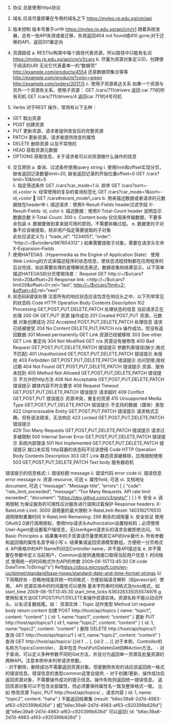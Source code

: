 1.	协议
总是使用https协议

2.	域名
应该尽量部署在专用的域名之下
https://myleo.rp.edu.sg/cm/api 

3.	版本控制
版本号置于url中
https://myleo.rp.edu.sg/api/cm/v1 
随着系统发展，总有一些API失效或者迁移，失效返回404 not found或410 gone;对于迁移的API，返回301重定向

4.	资源路径
a.	RESTful构架中每个路径代表资源，所以路径中只能有名词
https://myleo.rp.edu.sg/api/cm/v1/cars
b.	尽量为资源对象定义ID，创建便于阅读的URI
无论它代表着单一的“数据项”
http://example.com/products/4554
还是数据项集合等等
http://example.com/products?color=green
http://example.com/orders/2017/5
c.	使用子资源表达关系
如果一个资源与另外一个资源有关系，使用子资源：
GET /cars/711/drivers 返回 car 711的所有司机
GET /cars/711/drivers/4 返回car 711的4号司机

5.	Verbs
对于REST 操作，常用有以下五种：
-	GET	取出资源
-	POST	创建资源
-	PUT	更新资源，请求者提供改变后的完整资源 
-	PATCH	更新资源，请求者提供改变的属性
-	DELETE	删除资源
以及不常用的
-	HEAD	获取资源元数据
-	OPTIONS	获取信息，关于请求者可以对资源做什么操作的信息

6.	交互原则
a.	查询、过滤条件使用query string
i.	使用limit和offset实现分页，缺省返回记录数量limit=20, 缺省返回记录的开始位置offset=0
GET /cars?limit=10&limit=5	
ii.	指定筛选条件
GET /cars?car_mode=1
iii.	排序
GET /cars?sort=-id,+color
iv.	经常使用的复杂的查询标签化
GET /cars?car_mode=1&sort=-id,+color
	GET /cars#recent_mode1_cars
b.	用来描述数据或者请求的元数据放在header中
i.	描述请求：使用X-Result-Fields header过滤字段
X-Result-Fields: id, color
ii.	描述数据：使用X-Total-Count header 说明显示数据总数
X-Total-Count: 300
c.	Content body 仅仅用来传输数据，不要多余包装
d.	数据要做到拿来就可用的原则，不需要拆箱过程。
e.	数据里的子对象不应该被提取，除非用户指定需要提取的子对象						
此处应该定义为
{
	“trade_id”: “1234051”,
	“order”: “http://~/$v/orders/987654312”
}
如果需要提取子对象，需要在请求头生命X-Expansion-Fields
7.	使用HATEOAS（Hypermedia as the Engine of Application State）
使用Web Linking的方式来描述程序的状态信息，使状态流程控制都在应用程序的后台完成，如此需要处理的是理解状态表述，数据收集和结果显示。以下简单描述HATEOAS的分页使用场景： 
Request	GET http://~/$v/cars?limit=20&offset=20
Response	
link: <http://~/$v/cars?limit20&offset=0>;rel=”last”, <http://~/$v/cars?limit=2-&offset=40>;rel=”next”
8.	状态码&错误处理
注意所有的响应状态应该包含在响应头之中，以下列举常见的状态码
Code	HTTP Operation	Body Contents	Description
102 Processing	GET,POST,PUT,DELETE,PATCH	处理状态的信息	当前请求正在处理
200 OK	GET,PUT	资源	操作成功
201 Created	POST,PUT	资源，元数据	对象创建成功
202 Accepted	POST,PUT,DELETE,PATCH	处理信息	请求已经被接受
204 No Content	DELETE,PUT,PATCH	n/a	操作成功，但没有返回数据
301 Moved permanently	GET	Link	资源已经被移除
303 See other	GET	Link	重定向
304 Not Modified	GET	n/a	资源没有被修改
400 Bad Request	GET,POST,PUT,DELETE,PATCH	错误提示	参数列表错误(缺少,格式不匹配)
401 Unauthorized	GET,POST,PUT,DELETE,PATCH	错误提示	未授权
403 Forbidden	GET,POST,PUT,DELETE,PATCH	错误提示	访问受限,授权过期
404 Not Found	GET,POST,PUT,DELETE,PATCH	错误提示	资源、服务未找到
405 Method Not Allowed	GET,POST,PUT,DELETE,PATCH	错误提示	不允许的http方法
406 Not Acceptable	GET,POST,PUT,DELETE,PATCH	错误提示	媒体内容不符合要求
408 Request Timeout	GET,POST,PUT,DELETE,PATCH	错误提示	请求超时
409 Conflict	GET,POST,PUT	错误提示	资源冲突，重复的资源
415 Unsupported Media Type	GET,POST,PUT,DELETE,PATCH	错误提示	不支持的数据（媒体）类型
422 Unprocessable Entity	GET,POST,PUT,PATCH	错误提示	请求格式正确，但有语法错误，无法响应
423 Locked	GET,POST,PUT,DELETE,PATCH	错误提示	
429 Too Many Requests	GET,POST,PUT,DELETE,PATCH	错误提示	请求过多被限制
500 Internal Server Error	GET,POST,PUT,DELETE,PATCH	错误提示	系统内部错误
501 Not Implemented	GET,POST,PUT,DELETE,PATCH	错误提示	接口未实现
http容器的状态码不应该使用
Code	HTTP Operation	Body Contents	Description
303	GET	Link	静态资源被移除，应用限制使用
503	GET,POST,PUT,DELETE,PATCH	Text body	服务器宕机

错误提示的信息格式:
i.	错误标题 message
ii.	错误代码 error code
iii.	错误信息 error message
iv.	资源 resource, 可选
v.	属性field, 可选
vi.	文档地址 document, 可选
{
		“message”: “Message title”,
		“errors”: [
			{
				“code”: “rate_limit_exceeded”,
				“message”: “Too Many Requests. API rate limit exceeded”,
				“document”: “https://dev.githut.com/v3/gists/”
}
		]
}
9.	安全
a.	调用限制	为保证服务的可用性应对服务进行调用过载保护
Response headers:
X-RateLimit-Limit: 3000			调用量的最大限制
X-RateLimit-Reset: 1403162176510 调用限制重置时间
X-RateLimit-Remaining: 299		 剩余的调用量
b.	安全验证
使用OAuth2.0进行调用授权，使用http请求头Authorization设置授权码；必须使用User-Agent是设置客户端信息，无UserAgent请求头的请求会被拒绝访问。
10. Basic Principles
a.  结果集中的子资源请尽量使用其它API的link替代
b.	所有参数和返回值的属性名首字母小写
c.	结果集请返回资源模型数组，方便统一分页格式
d.	API表格中的API Name列对应Controller name，并不是API描述名
e.	并不需要在参数中定义当前用户，Common会提供通用接口取得当前用户信息
f.	时间格式
	使用统一的时间格式作为API的参数
	2009-06-15T13:45:30 
	C# code
	DateTime.ToString("s")
	Ref<https://docs.microsoft.com/en-us/dotnet/standard/base-types/standard-date-and-time-format-strings>
	以下简略好处
	- 忽略地域差异统一时间格式
 	- 方便前端语言解析（如javascript）使用。
	 API 资源实体中的时间属性可以使用 基本字符串时间格式及ticks格式，如
	start_time 2009-06-15T13:45:30
	start_time_ticks  636328335055574976
g.  使用标准方法GET/POST/PUT/DELETE来操作资源实体。资源名称不能以动词开头，以名词复数结尾。如：
	资源实体：Topic
	动作类型		Method		Url						request body								return content
	创建			POST		http://host/api/topics		{ name: “topic1”, content: “content” }		{ id: 1, name:”topic1”, content: “content” }
	更新			PUT			http://host/api/topics/1	{ id:1, name:”topic2”, content: “content” }	{ id: 1, name:”topic2”, content: “content” }
	删除			DELETE		http://host/api/topics/1	
	查询			GET			http://host/api/topics/1											{ id:1, name:”topic2”, content: “content” }
	查询			GET			http://host/api/topics/											[{id:1 … }, {id:2 … }]
	对于本例，Controller的名称为TopicsController， 其中包含 Post\Put\Delete\Get四种Action方法。
	-	对于查询，可以定义多种参数不同的Get方法，并且分为返回单一资源及批量资源的两种API。注意本例中未列举请求参数。	      
	-	对于删除，删除成功不需要返回资源对象。但是删除失败的话应该返回统一格式的错误信息。错误信息的类型common这里会提供.
	-	对于创建/更新，操作成功后返回资源对象，不需要操作成功的提示信息。操作失败则返回统一错误信息。
	返回资源对象可以不包含全部属性，但必须要保持属性名一致及整体格式一致。
	比如
	修改资源 Topic, PUT http://host/api/topics/	，请求内容 {  id: 1, name: “topic2”, content: ”haha” }
	不能返回结果集 {result: "b6ec39a8-2d7d-4983-af63-c920399b626d" }
	或["b6ec39a8-2d7d-4983-af63-c920399b626d"]
	或"b6ec39a8-2d7d-4983-af63-c920399b626d"
    可以返回{ id: "b6ec39a8-2d7d-4983-af63-c920399b626d" }




